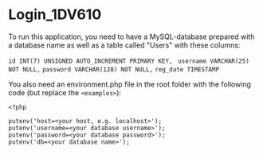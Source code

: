 # Login_1DV610

To run this application, you need to have a MySQL-database prepared with a database name as well as a table called "Users" with these columns:

`id INT(7) UNSIGNED AUTO_INCREMENT PRIMARY KEY, `
`username VARCHAR(25) NOT NULL,`
`password VARCHAR(128) NOT NULL,`
`reg_date TIMESTAMP`

You also need an environment.php file in the root folder with the following code (but replace the `<examples>`):

`<?php`


`putenv('host=<your host, e.g. localhost>');`<br/>
`putenv('username=<your database username>');`<br/>
`putenv('password=<your database password>');`<br/>
`putenv('db=<your database name>');`<br/>

